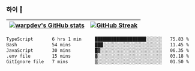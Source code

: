 
### 하이 👋
[![warpdev's GitHub stats](https://github-readme-stats.vercel.app/api?username=warpdev&show_icons=true&theme=vue-dark)](#) |[![GitHub Streak](https://github-readme-streak-stats.herokuapp.com/?user=warpdev&theme=dark)](#)
--- | --- |
<!--START_SECTION:waka-->

```txt
TypeScript       6 hrs 1 min     ███████████████████░░░░░░   75.83 %
Bash             54 mins         ███░░░░░░░░░░░░░░░░░░░░░░   11.45 %
JavaScript       30 mins         █▓░░░░░░░░░░░░░░░░░░░░░░░   06.35 %
.env file        15 mins         ▓░░░░░░░░░░░░░░░░░░░░░░░░   03.18 %
GitIgnore file   7 mins          ▒░░░░░░░░░░░░░░░░░░░░░░░░   01.50 %
```

<!--END_SECTION:waka-->

<!--
**warpdev/warpdev** is a ✨ _special_ ✨ repository because its `README.md` (this file) appears on your GitHub profile.

Here are some ideas to get you started:

- 🔭 I’m currently working on ...
- 🌱 I’m currently learning ...
- 👯 I’m looking to collaborate on ...
- 🤔 I’m looking for help with ...
- 💬 Ask me about ...
- 📫 How to reach me: ...
- 😄 Pronouns: ...
- ⚡ Fun fact: ...
-->
